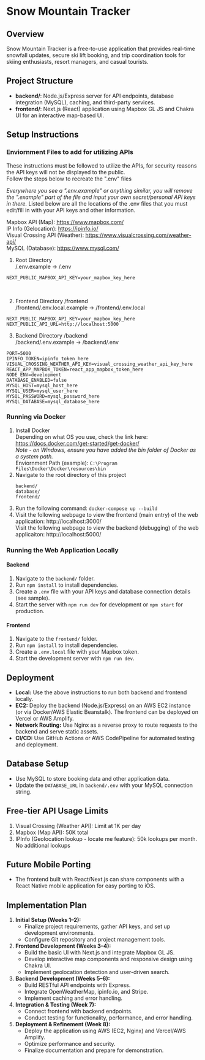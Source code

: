 # Snow Mountain Tracker

## Overview
Snow Mountain Tracker is a free-to-use application that provides real-time snowfall updates, secure ski lift booking, and trip coordination tools for skiing enthusiasts, resort managers, and casual tourists.

## Project Structure
- **backend/**: Node.js/Express server for API endpoints, database integration (MySQL), caching, and third-party services.
- **frontend/**: Next.js (React) application using Mapbox GL JS and Chakra UI for an interactive map-based UI.

## Setup Instructions

### **Enviornment Files to add for utilizing APIs**
These instructions must be followed to utilize the APIs, for security reasons the API keys will not be displayed to the public.<br />
Follow the steps below to recreate the ".env" files

*Everywhere you see a ".env.example" or anything similar, you will remove the ".example" part of the file and input your own secret/personal API keys in there.*
Listed below are all the locations of the .env files that you must edit/fill in with your API keys and other information.

Mapbox API (Map): https://www.mapbox.com/<br />
IP Info (Gelocation): https://ipinfo.io/<br />
Visual Crossing API (Weather): https://www.visualcrossing.com/weather-api/<br />
MySQL (Database): https://www.mysql.com/<br />

1. Root Directory<br />
/.env.example -> /.env
```
NEXT_PUBLIC_MAPBOX_API_KEY=your_mapbox_key_here
```
<br />

2. Frontend Directory /frontend<br />
/frontend/.env.local.example -> /frontend/.env.local
```
NEXT_PUBLIC_MAPBOX_API_KEY=your_mapbox_key_here
NEXT_PUBLIC_API_URL=http://localhost:5000
```

3. Backend Directory /backend<br />
/backend/.env.example -> /backend/.env<br />
```
PORT=5000
IPINFO_TOKEN=ipinfo_token_here
VISUAL_CROSSING_WEATHER_API_KEY=visual_crossing_weather_api_key_here
REACT_APP_MAPBOX_TOKEN=react_app_mapbox_token_here
NODE_ENV=development
DATABASE_ENABLED=false
MYSQL_HOST=mysql_host_here
MYSQL_USER=mysql_user_here
MYSQL_PASSWORD=mysql_password_here
MYSQL_DATABASE=mysql_database_here
```

### Running via Docker
1. Install Docker
   <br />Depending on what OS you use, check the link here: https://docs.docker.com/get-started/get-docker/
   <br />*Note - on Windows, ensure you have added the bin folder of Docker as a system path.*
   <br />Enviornment Path (example): ```C:\Program Files\Docker\Docker\resources\bin```
   <br />
2. Navigate to the root directory of this project
   <br />
   ```
   backend/
   database/
   frontend/
   ```
3. Run the following command: ```docker-compose up --build```
4. Visit the following webpage to view the frontend (main entry) of the web application: http://localhost:3000/ <br />
   Visit the following webpage to view the backend (debugging) of the web applicaiton: http://localhost:5000/

### Running the Web Application Locally

#### Backend
1. Navigate to the `backend/` folder.
2. Run `npm install` to install dependencies.
3. Create a `.env` file with your API keys and database connection details (see sample).
4. Start the server with `npm run dev` for development or `npm start` for production.

#### Frontend
1. Navigate to the `frontend/` folder.
2. Run `npm install` to install dependencies.
3. Create a `.env.local` file with your Mapbox token.
4. Start the development server with `npm run dev`.

## Deployment
- **Local:** Use the above instructions to run both backend and frontend locally.
- **EC2:** Deploy the backend (Node.js/Express) on an AWS EC2 instance (or via Docker/AWS Elastic Beanstalk). The frontend can be deployed on Vercel or AWS Amplify.
- **Network Routing:** Use Nginx as a reverse proxy to route requests to the backend and serve static assets.
- **CI/CD:** Use GitHub Actions or AWS CodePipeline for automated testing and deployment.

## Database Setup
- Use MySQL to store booking data and other application data.
- Update the `DATABASE_URL` in `backend/.env` with your MySQL connection string.

## Free-tier API Usage Limits
1. Visual Crossing (Weather API): Limit at 1K per day
2. Mapbox (Map API): 50K total
3. IPInfo (Geolocation lookup - locate me feature): 50k lookups per month. No additional lookups

## Future Mobile Porting
- The frontend built with React/Next.js can share components with a React Native mobile application for easy porting to iOS.

## Implementation Plan
1. **Initial Setup (Weeks 1–2):**
   - Finalize project requirements, gather API keys, and set up development environments.
   - Configure Git repository and project management tools.
2. **Frontend Development (Weeks 3–4):**
   - Build the basic UI with Next.js and integrate Mapbox GL JS.
   - Develop interactive map components and responsive design using Chakra UI.
   - Implement geolocation detection and user-driven search.
3. **Backend Development (Weeks 5–6):**
   - Build RESTful API endpoints with Express.
   - Integrate OpenWeatherMap, ipinfo.io, and Stripe.
   - Implement caching and error handling.
4. **Integration & Testing (Week 7):**
   - Connect frontend with backend endpoints.
   - Conduct testing for functionality, performance, and error handling.
5. **Deployment & Refinement (Week 8):**
   - Deploy the application using AWS (EC2, Nginx) and Vercel/AWS Amplify.
   - Optimize performance and security.
   - Finalize documentation and prepare for demonstration.
